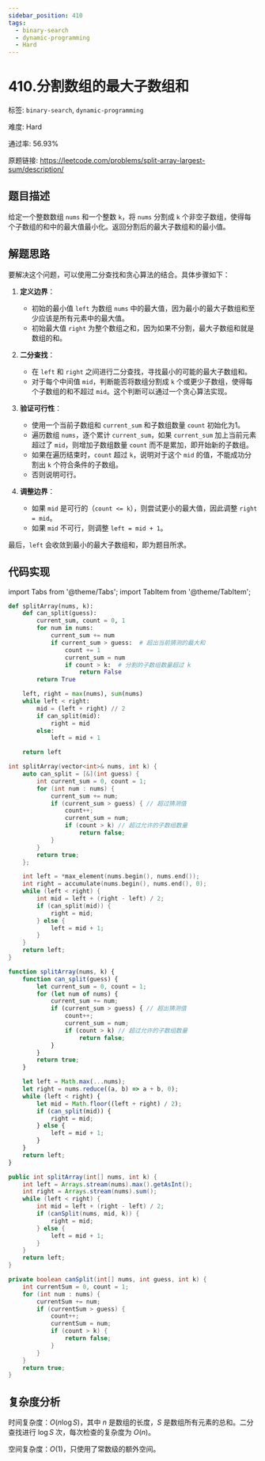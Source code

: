 ```yaml
---
sidebar_position: 410
tags:
  - binary-search
  - dynamic-programming
  - Hard
---
```


# 410.分割数组的最大子数组和

标签: `binary-search`, `dynamic-programming`

难度: Hard

通过率: 56.93%

原题链接: https://leetcode.com/problems/split-array-largest-sum/description/

## 题目描述
给定一个整数数组 `nums` 和一个整数 `k`，将 `nums` 分割成 `k` 个非空子数组，使得每个子数组的和中的最大值最小化。返回分割后的最大子数组和的最小值。

## 解题思路
要解决这个问题，可以使用二分查找和贪心算法的结合。具体步骤如下：

1. **定义边界**：
   - 初始的最小值 `left` 为数组 `nums` 中的最大值，因为最小的最大子数组和至少应该是所有元素中的最大值。
   - 初始最大值 `right` 为整个数组之和，因为如果不分割，最大子数组和就是数组的和。

2. **二分查找**：
   - 在 `left` 和 `right` 之间进行二分查找，寻找最小的可能的最大子数组和。
   - 对于每个中间值 `mid`，判断能否将数组分割成 `k` 个或更少子数组，使得每个子数组的和不超过 `mid`。这个判断可以通过一个贪心算法实现。

3. **验证可行性**：
   - 使用一个当前子数组和 `current_sum` 和子数组数量 `count` 初始化为1。
   - 遍历数组 `nums`，逐个累计 `current_sum`，如果 `current_sum` 加上当前元素超过了 `mid`，则增加子数组数量 `count` 而不是累加，即开始新的子数组。
   - 如果在遍历结束时，`count` 超过 `k`，说明对于这个 `mid` 的值，不能成功分割出 `k` 个符合条件的子数组。
   - 否则说明可行。

4. **调整边界**：
   - 如果 `mid` 是可行的（`count <= k`），则尝试更小的最大值，因此调整 `right = mid`。
   - 如果 `mid` 不可行，则调整 `left = mid + 1`。

最后，`left` 会收敛到最小的最大子数组和，即为题目所求。

## 代码实现
import Tabs from '@theme/Tabs';
import TabItem from '@theme/TabItem';

<Tabs>
<TabItem value="python" label="Python">

```python
def splitArray(nums, k):
    def can_split(guess):
        current_sum, count = 0, 1
        for num in nums:
            current_sum += num
            if current_sum > guess:  # 超出当前猜测的最大和
                count += 1
                current_sum = num
                if count > k:  # 分割的子数组数量超过 k
                    return False
        return True

    left, right = max(nums), sum(nums)
    while left < right:
        mid = (left + right) // 2
        if can_split(mid):
            right = mid
        else:
            left = mid + 1

    return left
```

</TabItem>
<TabItem value="cpp" label="C++">

```cpp
int splitArray(vector<int>& nums, int k) {
    auto can_split = [&](int guess) {
        int current_sum = 0, count = 1;
        for (int num : nums) {
            current_sum += num;
            if (current_sum > guess) { // 超过猜测值
                count++;
                current_sum = num;
                if (count > k) // 超过允许的子数组数量
                    return false;
            }
        }
        return true;
    };

    int left = *max_element(nums.begin(), nums.end());
    int right = accumulate(nums.begin(), nums.end(), 0);
    while (left < right) {
        int mid = left + (right - left) / 2;
        if (can_split(mid)) {
            right = mid;
        } else {
            left = mid + 1;
        }
    }
    return left;
}
```

</TabItem>
<TabItem value="javascript" label="JavaScript">

```javascript
function splitArray(nums, k) {
    function can_split(guess) {
        let current_sum = 0, count = 1;
        for (let num of nums) {
            current_sum += num;
            if (current_sum > guess) { // 超出猜测值
                count++;
                current_sum = num;
                if (count > k) // 超过允许的子数组数量
                    return false;
            }
        }
        return true;
    }

    let left = Math.max(...nums);
    let right = nums.reduce((a, b) => a + b, 0);
    while (left < right) {
        let mid = Math.floor((left + right) / 2);
        if (can_split(mid)) {
            right = mid;
        } else {
            left = mid + 1;
        }
    }
    return left;
}
```

</TabItem>
<TabItem value="java" label="Java">

```java
public int splitArray(int[] nums, int k) {
    int left = Arrays.stream(nums).max().getAsInt();
    int right = Arrays.stream(nums).sum();
    while (left < right) {
        int mid = left + (right - left) / 2;
        if (canSplit(nums, mid, k)) {
            right = mid;
        } else {
            left = mid + 1;
        }
    }
    return left;
}

private boolean canSplit(int[] nums, int guess, int k) {
    int currentSum = 0, count = 1;
    for (int num : nums) {
        currentSum += num;
        if (currentSum > guess) {
            count++;
            currentSum = num;
            if (count > k) {
                return false;
            }
        }
    }
    return true;
}
```

</TabItem>
</Tabs>

## 复杂度分析
时间复杂度：$O(n \log S)$，其中 $n$ 是数组的长度，$S$ 是数组所有元素的总和。二分查找进行 $\log S$ 次，每次检查的复杂度为 $O(n)$。  
  
空间复杂度：$O(1)$，只使用了常数级的额外空间。
